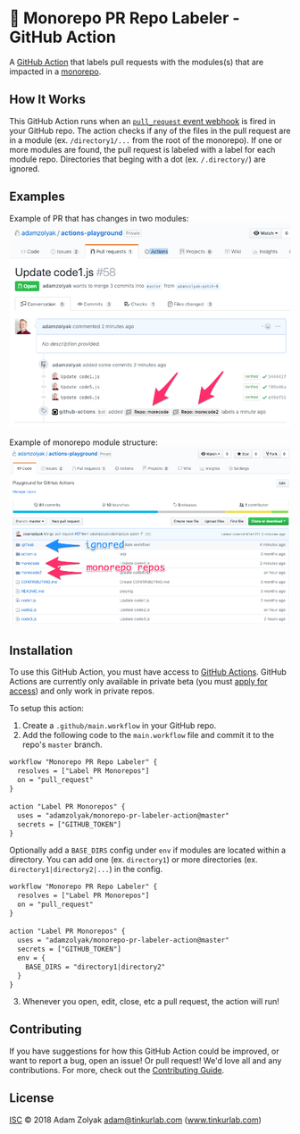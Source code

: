# 🚊 Monorepo PR Repo Labeler - GitHub Action

A [GitHub Action](https://github.com/features/actions) that labels pull requests with the modules(s) that are impacted in a [monorepo](https://en.wikipedia.org/wiki/Monorepo).

## How It Works

This GitHub Action runs when an [`pull_request` event webhook](https://developer.github.com/v3/activity/events/types/#issuesevent) is fired in your GitHub repo. The action checks if any of the files in the pull request are in a module (ex. `/directory1/...` from the root of the monorepo). If one or more modules are found, the pull request is labeled with a label for each module repo. Directories that beging with a dot (ex. `/.directory/`) are ignored.

## Examples

Example of PR that has changes in two modules:
![GitHub Logo](./docs/labels.png)

Example of monorepo module structure:
![GitHub Logo](./docs/repos.png)

## Installation

To use this GitHub Action, you must have access to [GitHub Actions](https://github.com/features/actions). GitHub Actions are currently only available in private beta (you must [apply for access](https://github.com/features/actions)) and only work in private repos.

To setup this action:

1. Create a `.github/main.workflow` in your GitHub repo.
2. Add the following code to the `main.workflow` file and commit it to the repo's `master` branch.

```
workflow "Monorepo PR Repo Labeler" {
  resolves = ["Label PR Monorepos"]
  on = "pull_request"
}

action "Label PR Monorepos" {
  uses = "adamzolyak/monorepo-pr-labeler-action@master"
  secrets = ["GITHUB_TOKEN"]
}
```

Optionally add a `BASE_DIRS` config under `env` if modules are located within a directory. You can add one (ex. `directory1`) or more directories (ex. `directory1|directory2|...`) in the config.

```
workflow "Monorepo PR Repo Labeler" {
  resolves = ["Label PR Monorepos"]
  on = "pull_request"
}

action "Label PR Monorepos" {
  uses = "adamzolyak/monorepo-pr-labeler-action@master"
  secrets = ["GITHUB_TOKEN"]
  env = {
    BASE_DIRS = "directory1|directory2"
  }
}
```

3. Whenever you open, edit, close, etc a pull request, the action will run!

## Contributing

If you have suggestions for how this GitHub Action could be improved, or want to report a bug, open an issue! Or pull request! We'd love all and any contributions. For more, check out the [Contributing Guide](CONTRIBUTING.md).

## License

[ISC](LICENSE) © 2018 Adam Zolyak <adam@tinkurlab.com> (www.tinkurlab.com)
